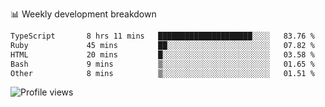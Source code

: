 
📊 Weekly development breakdown
<!--START_SECTION:waka-->

```txt
TypeScript       8 hrs 11 mins   █████████████████████░░░░   83.76 %
Ruby             45 mins         ██░░░░░░░░░░░░░░░░░░░░░░░   07.82 %
HTML             20 mins         █░░░░░░░░░░░░░░░░░░░░░░░░   03.58 %
Bash             9 mins          ▒░░░░░░░░░░░░░░░░░░░░░░░░   01.65 %
Other            8 mins          ▒░░░░░░░░░░░░░░░░░░░░░░░░   01.51 %
```

<!--END_SECTION:waka-->

<img src="https://gpvc.arturio.dev/iqbalfasri" alt="Profile views"/>
